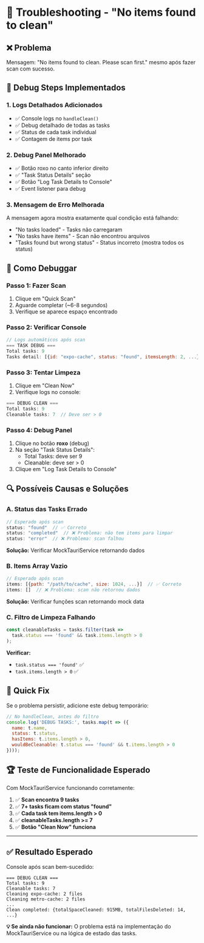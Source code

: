 # 🚨 Troubleshooting - "No items found to clean"

## ❌ Problema
Mensagem: "No items found to clean. Please scan first." mesmo após fazer scan com sucesso.

## 🔧 Debug Steps Implementados

### 1. **Logs Detalhados Adicionados**
- ✅ Console logs no `handleClean()` 
- ✅ Debug detalhado de todas as tasks
- ✅ Status de cada task individual
- ✅ Contagem de items por task

### 2. **Debug Panel Melhorado**
- ✅ Botão roxo no canto inferior direito
- ✅ "Task Status Details" seção
- ✅ Botão "Log Task Details to Console"
- ✅ Event listener para debug

### 3. **Mensagem de Erro Melhorada**
A mensagem agora mostra exatamente qual condição está falhando:
- "No tasks loaded" - Tasks não carregaram
- "No tasks have items" - Scan não encontrou arquivos  
- "Tasks found but wrong status" - Status incorreto (mostra todos os status)

## 🧪 Como Debuggar

### **Passo 1: Fazer Scan**
1. Clique em "Quick Scan"
2. Aguarde completar (~6-8 segundos)
3. Verifique se aparece espaço encontrado

### **Passo 2: Verificar Console**
```javascript
// Logs automáticos após scan
=== TASK DEBUG ===
Total tasks: 9
Tasks detail: [{id: "expo-cache", status: "found", itemsLength: 2, ...}, ...]
```

### **Passo 3: Tentar Limpeza**
1. Clique em "Clean Now"
2. Verifique logs no console:
```javascript
=== DEBUG CLEAN ===
Total tasks: 9
Cleanable tasks: 7  // Deve ser > 0
```

### **Passo 4: Debug Panel**
1. Clique no botão **roxo** (debug)
2. Na seção "Task Status Details":
   - Total Tasks: deve ser 9
   - Cleanable: deve ser > 0
3. Clique em "Log Task Details to Console"

## 🔍 Possíveis Causas e Soluções

### **A. Status das Tasks Errado**
```javascript
// Esperado após scan
status: "found"  // ✅ Correto
status: "completed"  // ❌ Problema: não tem items para limpar
status: "error"  // ❌ Problema: scan falhou
```

**Solução:** Verificar MockTauriService retornando dados

### **B. Items Array Vazio**
```javascript
// Esperado após scan
items: [{path: "/path/to/cache", size: 1024, ...}]  // ✅ Correto
items: []  // ❌ Problema: scan não retornou dados
```

**Solução:** Verificar funções scan retornando mock data

### **C. Filtro de Limpeza Falhando**
```javascript
const cleanableTasks = tasks.filter(task => 
  task.status === 'found' && task.items.length > 0
);
```

**Verificar:**
- `task.status === 'found'` ✅
- `task.items.length > 0` ✅

## 🎯 Quick Fix

Se o problema persistir, adicione este debug temporário:

```javascript
// No handleClean, antes do filtro
console.log('DEBUG TASKS:', tasks.map(t => ({
  name: t.name,
  status: t.status,
  hasItems: t.items.length > 0,
  wouldBeCleanable: t.status === 'found' && t.items.length > 0
})));
```

## 🏆 Teste de Funcionalidade Esperado

Com MockTauriService funcionando corretamente:

1. ✅ **Scan encontra 9 tasks**
2. ✅ **7+ tasks ficam com status "found"** 
3. ✅ **Cada task tem items.length > 0**
4. ✅ **cleanableTasks.length >= 7**
5. ✅ **Botão "Clean Now" funciona**

---

## ✅ Resultado Esperado

Console após scan bem-sucedido:
```
=== DEBUG CLEAN ===
Total tasks: 9
Cleanable tasks: 7
Cleaning expo-cache: 2 files
Cleaning metro-cache: 2 files
...
Clean completed: {totalSpaceCleaned: 915MB, totalFilesDeleted: 14, ...}
```

**💡 Se ainda não funcionar:** O problema está na implementação do MockTauriService ou na lógica de estado das tasks. 
